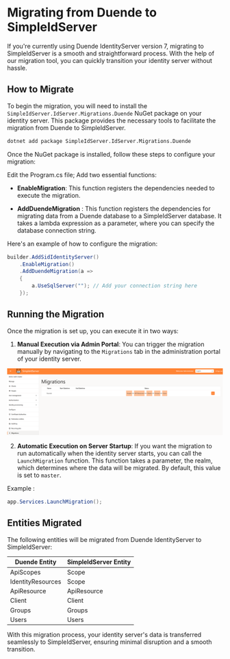 # Migrating from Duende to SimpleIdServer

If you're currently using Duende IdentityServer version 7, migrating to SimpleIdServer is a smooth and straightforward process.
With the help of our migration tool, you can quickly transition your identity server without hassle.

## How to Migrate

To begin the migration, you will need to install the `SimpleIdServer.IdServer.Migrations.Duende` NuGet package on your identity server.
This package provides the necessary tools to facilitate the migration from Duende to SimpleIdServer.

```cmd title="cmd.exe"
dotnet add package SimpleIdServer.IdServer.Migrations.Duende
```

Once the NuGet package is installed, follow these steps to configure your migration:

Edit the Program.cs file; Add two essential functions:

* **EnableMigration**: This function registers the dependencies needed to execute the migration.

* **AddDuendeMigration** : This function registers the dependencies for migrating data from a Duende database to a SimpleIdServer database. It takes a lambda expression as a parameter, where you can specify the database connection string.

Here's an example of how to configure the migration:

```csharp title="Program.cs"
builder.AddSidIdentityServer()
    .EnableMigration()
    .AddDuendeMigration(a =>
    {
        a.UseSqlServer(""); // Add your connection string here
    });
```

## Running the Migration

Once the migration is set up, you can execute it in two ways:

1. **Manual Execution via Admin Portal**: You can trigger the migration manually by navigating to the `Migrations` tab in the administration portal of your identity server.

![Authenticate](./imgs/migrations.png)

2. **Automatic Execution on Server Startup**: If you want the migration to run automatically when the identity server starts, you can call the `LaunchMigration` function. This function takes a parameter, the realm, which determines where the data will be migrated. By default, this value is set to `master`.

Example :

```csharp title="Program.cs"
app.Services.LaunchMigration();
```

## Entities Migrated

The following entities will be migrated from Duende IdentityServer to SimpleIdServer:

| Duende Entity     | SimpleIdServer Entity |
| ----------------- | --------------------- |
| ApiScopes         | Scope                 |
| IdentityResources | Scope                 |
| ApiResource       | ApiResource           |
| Client            | Client                |
| Groups            | Groups                |
| Users             | Users                 |

With this migration process, your identity server's data is transferred seamlessly to SimpleIdServer, ensuring minimal disruption and a smooth transition.